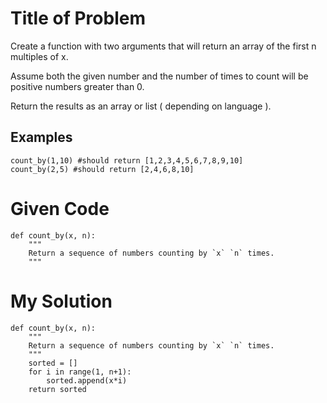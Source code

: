 # Title of Problem

Create a function with two arguments that will return an array of the first n multiples of x.

Assume both the given number and the number of times to count will be positive numbers greater than 0.

Return the results as an array or list ( depending on language ).

## Examples
```
count_by(1,10) #should return [1,2,3,4,5,6,7,8,9,10]
count_by(2,5) #should return [2,4,6,8,10]
```

# Given Code

```{python}
def count_by(x, n):
    """
    Return a sequence of numbers counting by `x` `n` times.
    """
```

# My Solution

```{python}
def count_by(x, n):
    """
    Return a sequence of numbers counting by `x` `n` times.
    """
    sorted = []
    for i in range(1, n+1):
        sorted.append(x*i)
    return sorted
```
